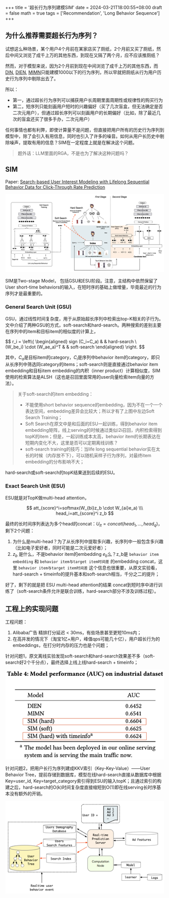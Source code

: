 +++
title = '超长行为序列建模SIM'
date = 2024-03-21T18:00:55+08:00
draft = false
math = true
tags = ['Recommendation', 'Long Behavior Sequence']
+++

## 为什么推荐需要超长行为序列？

试想这么种场景，某个用户4个月前在某家店买了厕纸，2个月前又买了厕纸，然后中间又浏览了成千上万的其他东西，到现在又隔了两个月，应不应该推厕纸？

然而，对于模型来说，因为2个月前到现在中间浏览了成千上万的其他东西，而[DIN](https://arxiv.org/abs/1706.06978), [DIEN](https://arxiv.org/abs/1809.03672), [MIMN](https://arxiv.org/abs/1905.09248 "https://arxiv.org/abs/1905.09248")只能建模1000以下的行为序列，所以早就把厕纸从行为用户历史行为序列中剔除出去了。

所以：

- 第一，通过超长行为序列可以捕获用户长周期里面周期性或规律性的购买行为
- 第二，短序列只能刻画用户短时的兴趣偏好（买了几次盲盒，但无法确定是否二次元用户），但通过超长序列可以刻画用户的长期偏好（比如，除了最近几次的盲盒还买了很多手办，二次元用户）

任何事情也都有利弊，即使计算量不是问题，但直接把用户所有的历史行为序列到模型中，除了会引入有用信息，同时也引入了许多的噪音。如何从用户长历史中剔除噪声，提取有用的信息？SIM在一定程度上就是在解决这个问题。

> 题外话：LLM里面的RGA，不是也为了解决这种问题吗？

## SIM

Paper: [Search-based User Interest Modeling with Lifelong Sequential Behavior Data for Click-Through Rate Prediction](https://arxiv.org/pdf/2006.05639.pdf%5C%5B13%5C%5D)

![1711016019443](image/index/1711016019443.png)

SIM是Two-stage Model， 包括GSU和ESU阶段。注意，主结构中依然保留了User short-time behaviors的输入，在短时序的基础上做增量，毕竟最近的行为序列才是最重要的。

### General Search Unit (GSU)

GSU，通过线性时间复杂度，用于从原始超长序列中检索出top-K相关的子行为。文中介绍了两种GSU的方式，soft-search和hard-search。两种搜索的差别主要在序列中的item和目标item的相似度的计算上，

$$
r_i = \left\\{
\begin{aligned}
sign (C_i=C_a) &    & hard-search \\\
(W_be_i) \cdot (W_ae_a)^T &    & soft-search
\end{aligned}
\right.
$$

其中，$C_a$是目标item的category，$C_i$是序列中behavior item的category，即只从长序列中筛选同category的items；soft-search则是直接通过behavior item embedding和目标item embedding的内积（inner product）计算相似度，SIM使用的检索算法是ALSH（这也是召回里面常用的user向量检索item向量的方法）。

> 关于soft-search的item embedding：
>
> - 不能使用short behavior sequence的embedding，因为不在一个一个表达空间，embedding差异会比较大；所以才有了上图中左边Soft Search Training；
> - Soft Search在原文中是和后面的ESU一起训练，得到behavior item embedding矩阵，线上serving的时候通过类似i2i召回，内积检索得到topK的item；但是，一起训练成本太高，behavior item的长期表达在短期内变化不大，这里是否可以定期离线训练？
> - soft-search training的技巧：当life long sequential behavior实在太长的时候（内存放不下），可以随机采样子行为序列，对最终item embedding的分布影响不大；

hard-search或soft-search的topK结果送到后续的ESU。

### Exact Search Unit (ESU)

ESU就是对TopK做multi-head attention，

$$
att_{score}^i=softmax(W_{bi}z_b \cdot W_{ai}e_a) \\\
head_i=att_{score}^i z_b
$$

最终的长时间序列表达为多个head的concat：$U_{lt}=concat(head_1,...,head_q)$，剩下2个问题：

1. 为什么是multi-head？为了从长序列中提取多兴趣，长序列中一般包含多兴趣（比如电子爱好者，同时可能是二次元爱好者）；
2. $z_b$ 是什么，不是behavior item的embedding $e_b$么？z_b是 `behavior item embedding` 和 `behavior item与target item时间差` 的embedding concat，这里 `behavior item与target item时间差` 这个信息也很重要，从原文实验看，hard-search + timeinfo的提升基本和soft-search相当，千分之二的提升；

好了，剩下的就是把 ESU multi-head attention的结果 concat到短时序中进行训练了（soft-search条件允许是联合训练，hard-search部分不涉及训练过程）。

## 工程上的实现问题

工程问题：

1. Alibaba广告 精排打分延迟 < 30ms，有些场景甚至更短10ms内；
2. 在高并发的情况下（淘宝1亿+用户，峰值qps可能几十亿），用户超长行为的embeddings，在打分时内存的压力也是个问题；

针对问题1，原文离线实验发现soft-search和hard-search效果差不多（soft-search好2个千分点），最终选择上线上线hard-search + timeinfo；

![1711022881852](image/index/1711022881852.png)

针对问题2，把用户长行为序列建成KKV索引（Key-Key-Value）——User Behavior Tree，提前存储到数据库，模型在线hard-search直接从数据库中根据Key=user_id, Key=target_category索引得到ESU的输入topK；且通过索引的构建之后，hard-search的O(k)时间复杂度直接缩短到O(1)即在线serving长时序基本没有额外的开销。

![1711023710900](image/index/1711023710900.png)
